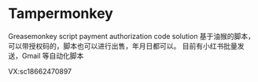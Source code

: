 # Tampermonkey
Greasemonkey script payment authorization code solution
基于油猴的脚本，可以带授权码的，脚本也可以进行出售，年月日都可以。
目前有小红书批量发送，Gmail 等自动化脚本 

VX:sc18662470897
